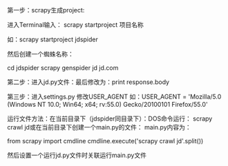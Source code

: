 第一步：scrapy生成project: 

进入Terminal输入： scrapy startproject 项目名称 

如：scrapy startproject jdspider

然后创建一个蜘蛛名称：

cd jdspider 
scrapy genspider jd jd.com


第二步：进入jd.py文件：最后修改为：print response.body

第三步：进入settings.py  修改USER_AGENT 如：USER_AGENT = 'Mozilla/5.0 (Windows NT 10.0; Win64; x64; rv:55.0) Gecko/20100101 Firefox/55.0'


运行文件方法：在当前目录下（jdspider同目录下）：DOS命令运行： scrapy crawl jd或在当前目录下创建一个main.py的文件：
main.py内容为：

from scrapy import cmdline
cmdline.execute('scrapy crawl jd'.split())

然后设置一个运行jd.py文件时关联运行main.py文件

